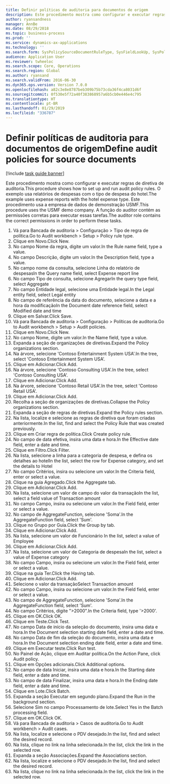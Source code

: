 ```yaml
---
title: Definir políticas de auditoria para documentos de origem
description: Este procedimento mostra como configurar e executar regras de diretiva de auditoria.
author: ryansandness
manager: AnnBe
ms.date: 08/29/2018
ms.topic: business-process
ms.prod: ''
ms.service: dynamics-ax-applications
ms.technology: ''
ms.search.form: SysPolicySourceDocumentRuleType, SysFieldLookUp, SysPolicyListPage, SysPolicy, AuditPolicyRule, SysQueryForm, SysQueryFieldLookUp, AuditPolicyDateSelection, AuditPolicyAdditionalOption, BatchJob, CaseDetail
audience: Application User
ms.reviewer: twheeloc
ms.search.scope: Core, Operations
ms.search.region: Global
ms.author: ryansand
ms.search.validFrom: 2016-06-30
ms.dyn365.ops.version: Version 7.0.0
ms.openlocfilehash: a82c3e8e8787beb309b75b73cda36f4ca8031d6f
ms.sourcegitcommit: 0f530e5f72a40f383868957a6b5cb0e446e4c795
ms.translationtype: HT
ms.contentlocale: pt-BR
ms.lasthandoff: 01/29/2019
ms.locfileid: "336787"
---
```

# <a name="define-audit-policies-for-source-documents"></a><span data-ttu-id="b223f-103">Definir políticas de auditoria para documentos de origem</span><span class="sxs-lookup"><span data-stu-id="b223f-103">Define audit policies for source documents</span></span>

[!include [task guide banner](../../includes/task-guide-banner.md)]

<span data-ttu-id="b223f-104">Este procedimento mostra como configurar e executar regras de diretiva de auditoria.</span><span class="sxs-lookup"><span data-stu-id="b223f-104">This procedure shows how to set up and run audit policy rules.</span></span> <span data-ttu-id="b223f-105">O exemplo usa relatórios de despesas com o tipo de despesa do hotel.</span><span class="sxs-lookup"><span data-stu-id="b223f-105">The example uses expense reports with the hotel expense type.</span></span> <span data-ttu-id="b223f-106">Este procedimento usa a empresa de dados de demonstração USMF.</span><span class="sxs-lookup"><span data-stu-id="b223f-106">This procedure uses the USMF demo company.</span></span> <span data-ttu-id="b223f-107">A função do auditor contém as permissões corretas para executar essas tarefas.</span><span class="sxs-lookup"><span data-stu-id="b223f-107">The auditor role contains the correct permissions in order to perform these tasks.</span></span>

1. <span data-ttu-id="b223f-108">Vá para Bancada de auditoria > Configuração > Tipo de regra de política.</span><span class="sxs-lookup"><span data-stu-id="b223f-108">Go to Audit workbench > Setup > Policy rule type.</span></span>
2. <span data-ttu-id="b223f-109">Clique em Novo.</span><span class="sxs-lookup"><span data-stu-id="b223f-109">Click New.</span></span>
3. <span data-ttu-id="b223f-110">No campo Nome da regra, digite um valor.</span><span class="sxs-lookup"><span data-stu-id="b223f-110">In the Rule name field, type a value.</span></span>
4. <span data-ttu-id="b223f-111">No campo Descrição, digite um valor.</span><span class="sxs-lookup"><span data-stu-id="b223f-111">In the Description field, type a value.</span></span>
5. <span data-ttu-id="b223f-112">No campo nome da consulta, selecione Linha do relatório de despesas</span><span class="sxs-lookup"><span data-stu-id="b223f-112">In the Query name field, select Expense report line</span></span>
6. <span data-ttu-id="b223f-113">No campo Tipo de consulta, selecione Agregar</span><span class="sxs-lookup"><span data-stu-id="b223f-113">In the query type field, select Aggregate</span></span>
7. <span data-ttu-id="b223f-114">No campo Entidade legal, selecione uma Entidade legal.</span><span class="sxs-lookup"><span data-stu-id="b223f-114">In the Legal entity field, select Legal entity</span></span>
8. <span data-ttu-id="b223f-115">No campo de referência da data do documento, selecione a data e a hora da modificação</span><span class="sxs-lookup"><span data-stu-id="b223f-115">In the Document date reference field, select Modified date and time</span></span>
9. <span data-ttu-id="b223f-116">Clique em Salvar.</span><span class="sxs-lookup"><span data-stu-id="b223f-116">Click Save.</span></span>
10. <span data-ttu-id="b223f-117">Vá para Bancada de auditoria > Configuração > Políticas de auditoria.</span><span class="sxs-lookup"><span data-stu-id="b223f-117">Go to Audit workbench > Setup > Audit policies.</span></span>
11. <span data-ttu-id="b223f-118">Clique em Novo.</span><span class="sxs-lookup"><span data-stu-id="b223f-118">Click New.</span></span>
12. <span data-ttu-id="b223f-119">No campo Nome, digite um valor.</span><span class="sxs-lookup"><span data-stu-id="b223f-119">In the Name field, type a value.</span></span>
13. <span data-ttu-id="b223f-120">Expanda a seção de organizações de diretivas.</span><span class="sxs-lookup"><span data-stu-id="b223f-120">Expand the Policy organizations section.</span></span>
14. <span data-ttu-id="b223f-121">Na árvore, selecione 'Contoso Entertainment System USA'.</span><span class="sxs-lookup"><span data-stu-id="b223f-121">In the tree, select 'Contoso Entertainment System USA'.</span></span>
15. <span data-ttu-id="b223f-122">Clique em Adicionar.</span><span class="sxs-lookup"><span data-stu-id="b223f-122">Click Add.</span></span>
16. <span data-ttu-id="b223f-123">Na árvore, selecione 'Contoso Consulting USA'.</span><span class="sxs-lookup"><span data-stu-id="b223f-123">In the tree, select 'Contoso Consulting USA'.</span></span>
17. <span data-ttu-id="b223f-124">Clique em Adicionar.</span><span class="sxs-lookup"><span data-stu-id="b223f-124">Click Add.</span></span>
18. <span data-ttu-id="b223f-125">Na árvore, selecione 'Contoso Retail USA'.</span><span class="sxs-lookup"><span data-stu-id="b223f-125">In the tree, select 'Contoso Retail USA'.</span></span>
19. <span data-ttu-id="b223f-126">Clique em Adicionar.</span><span class="sxs-lookup"><span data-stu-id="b223f-126">Click Add.</span></span>
20. <span data-ttu-id="b223f-127">Recolha a seção de organizações de diretivas.</span><span class="sxs-lookup"><span data-stu-id="b223f-127">Collapse the Policy organizations section.</span></span>
21. <span data-ttu-id="b223f-128">Expanda a seção de regras de diretivas.</span><span class="sxs-lookup"><span data-stu-id="b223f-128">Expand the Policy rules section.</span></span>
22. <span data-ttu-id="b223f-129">Na lista, localize e selecione as regras de diretiva que foram criadas anteriormente.</span><span class="sxs-lookup"><span data-stu-id="b223f-129">In the list, find and select the Policy Rule that was created previously.</span></span>
23. <span data-ttu-id="b223f-130">Clique em Criar regra de política.</span><span class="sxs-lookup"><span data-stu-id="b223f-130">Click Create policy rule.</span></span>
24. <span data-ttu-id="b223f-131">No campo de data efetiva, insira uma data e hora.</span><span class="sxs-lookup"><span data-stu-id="b223f-131">In the Effective date field, enter a date and time.</span></span>
25. <span data-ttu-id="b223f-132">Clique em Filtro.</span><span class="sxs-lookup"><span data-stu-id="b223f-132">Click Filter.</span></span>
26. <span data-ttu-id="b223f-133">Na lista, selecione a linha para a categoria de despesa, e defina os detalhes ao hotel</span><span class="sxs-lookup"><span data-stu-id="b223f-133">In the list, select the row for Expense category, and set the details to Hotel</span></span>
27. <span data-ttu-id="b223f-134">No campo Critérios, insira ou selecione um valor.</span><span class="sxs-lookup"><span data-stu-id="b223f-134">In the Criteria field, enter or select a value.</span></span>
28. <span data-ttu-id="b223f-135">Clique na guia Agregado.</span><span class="sxs-lookup"><span data-stu-id="b223f-135">Click the Aggregate tab.</span></span>
29. <span data-ttu-id="b223f-136">Clique em Adicionar.</span><span class="sxs-lookup"><span data-stu-id="b223f-136">Click Add.</span></span>
30. <span data-ttu-id="b223f-137">Na lista, selecione um valor de campo do valor da transação</span><span class="sxs-lookup"><span data-stu-id="b223f-137">In the list, select a field value of Transaction amount</span></span>
31. <span data-ttu-id="b223f-138">No campo Campo, insira ou selecione um valor.</span><span class="sxs-lookup"><span data-stu-id="b223f-138">In the Field field, enter or select a value.</span></span>
32. <span data-ttu-id="b223f-139">No campo de AggregateFunction, selecione 'Soma'.</span><span class="sxs-lookup"><span data-stu-id="b223f-139">In the AggregateFunction field, select 'Sum'.</span></span>
33. <span data-ttu-id="b223f-140">Clique no Grupo por Guia.</span><span class="sxs-lookup"><span data-stu-id="b223f-140">Click the Group by tab.</span></span>
34. <span data-ttu-id="b223f-141">Clique em Adicionar.</span><span class="sxs-lookup"><span data-stu-id="b223f-141">Click Add.</span></span>
35. <span data-ttu-id="b223f-142">Na lista, selecione um valor de Funcionário </span><span class="sxs-lookup"><span data-stu-id="b223f-142">In the list, select a value of Employee</span></span> 
36. <span data-ttu-id="b223f-143">Clique em Adicionar.</span><span class="sxs-lookup"><span data-stu-id="b223f-143">Click Add.</span></span>
37. <span data-ttu-id="b223f-144">Na lista, selecione um valor de Categoria de despesa</span><span class="sxs-lookup"><span data-stu-id="b223f-144">In the list, select a value of Expense category</span></span>
38. <span data-ttu-id="b223f-145">No campo Campo, insira ou selecione um valor.</span><span class="sxs-lookup"><span data-stu-id="b223f-145">In the Field field, enter or select a value.</span></span>
39. <span data-ttu-id="b223f-146">Clique na guia Ter.</span><span class="sxs-lookup"><span data-stu-id="b223f-146">Click the Having tab.</span></span>
40. <span data-ttu-id="b223f-147">Clique em Adicionar.</span><span class="sxs-lookup"><span data-stu-id="b223f-147">Click Add.</span></span>
41. <span data-ttu-id="b223f-148">Selecione o valor da transação</span><span class="sxs-lookup"><span data-stu-id="b223f-148">Select Transaction amount</span></span>
42. <span data-ttu-id="b223f-149">No campo Campo, insira ou selecione um valor.</span><span class="sxs-lookup"><span data-stu-id="b223f-149">In the Field field, enter or select a value.</span></span>
43. <span data-ttu-id="b223f-150">No campo de AggregateFunction, selecione 'Soma'.</span><span class="sxs-lookup"><span data-stu-id="b223f-150">In the AggregateFunction field, select 'Sum'.</span></span>
44. <span data-ttu-id="b223f-151">No campo Critérios, digite ">2000".</span><span class="sxs-lookup"><span data-stu-id="b223f-151">In the Criteria field, type '>2000'.</span></span>
45. <span data-ttu-id="b223f-152">Clique em OK.</span><span class="sxs-lookup"><span data-stu-id="b223f-152">Click OK.</span></span>
46. <span data-ttu-id="b223f-153">Clique em Teste.</span><span class="sxs-lookup"><span data-stu-id="b223f-153">Click Test.</span></span>
47. <span data-ttu-id="b223f-154">No campo Data de início da seleção do documento, insira uma data e hora.</span><span class="sxs-lookup"><span data-stu-id="b223f-154">In the Document selection starting date field, enter a date and time.</span></span>
48. <span data-ttu-id="b223f-155">No campo Data de fim da seleção do documento, insira uma data e hora.</span><span class="sxs-lookup"><span data-stu-id="b223f-155">In the Document selection ending date field, enter a date and time.</span></span>
49. <span data-ttu-id="b223f-156">Clique em Executar teste.</span><span class="sxs-lookup"><span data-stu-id="b223f-156">Click Run test.</span></span>
50. <span data-ttu-id="b223f-157">No Painel de Ação, clique em Auditar política.</span><span class="sxs-lookup"><span data-stu-id="b223f-157">On the Action Pane, click Audit policy.</span></span>
51. <span data-ttu-id="b223f-158">Clique em Opções adicionais.</span><span class="sxs-lookup"><span data-stu-id="b223f-158">Click Additional options.</span></span>
52. <span data-ttu-id="b223f-159">No campo de data Iniciar, insira uma data e hora.</span><span class="sxs-lookup"><span data-stu-id="b223f-159">In the Starting date field, enter a date and time.</span></span>
53. <span data-ttu-id="b223f-160">No campo de data Finalizar, insira uma data e hora.</span><span class="sxs-lookup"><span data-stu-id="b223f-160">In the Ending date field, enter a date and time.</span></span>
54. <span data-ttu-id="b223f-161">Clique em Lote.</span><span class="sxs-lookup"><span data-stu-id="b223f-161">Click Batch.</span></span>
55. <span data-ttu-id="b223f-162">Expanda a seção Executar em segundo plano.</span><span class="sxs-lookup"><span data-stu-id="b223f-162">Expand the Run in the background section.</span></span>
56. <span data-ttu-id="b223f-163">Selecione Sim no campo Processamento de lote.</span><span class="sxs-lookup"><span data-stu-id="b223f-163">Select Yes in the Batch processing field.</span></span>
57. <span data-ttu-id="b223f-164">Clique em OK.</span><span class="sxs-lookup"><span data-stu-id="b223f-164">Click OK.</span></span>
58. <span data-ttu-id="b223f-165">Vá para Bancada de auditoria > Casos de auditoria.</span><span class="sxs-lookup"><span data-stu-id="b223f-165">Go to Audit workbench > Audit cases.</span></span>
59. <span data-ttu-id="b223f-166">Na lista, localize e selecione o PDV desejado.</span><span class="sxs-lookup"><span data-stu-id="b223f-166">In the list, find and select the desired record.</span></span>
60. <span data-ttu-id="b223f-167">Na lista, clique no link na linha selecionada.</span><span class="sxs-lookup"><span data-stu-id="b223f-167">In the list, click the link in the selected row.</span></span>
61. <span data-ttu-id="b223f-168">Expanda a seção Associações.</span><span class="sxs-lookup"><span data-stu-id="b223f-168">Expand the Associations section.</span></span>
62. <span data-ttu-id="b223f-169">Na lista, localize e selecione o PDV desejado.</span><span class="sxs-lookup"><span data-stu-id="b223f-169">In the list, find and select the desired record.</span></span>
63. <span data-ttu-id="b223f-170">Na lista, clique no link na linha selecionada.</span><span class="sxs-lookup"><span data-stu-id="b223f-170">In the list, click the link in the selected row.</span></span>

